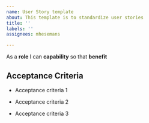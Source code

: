 ```yaml
---
name: User Story template
about: This template is to standardize user stories
title: ''
labels: ''
assignees: mhesemans

---
```


As a **role** I can **capability** so that **benefit**

## Acceptance Criteria

- Acceptance criteria 1

- Acceptance criteria 2

- Acceptance criteria 3
